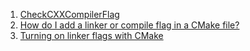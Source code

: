  1. [CheckCXXCompilerFlag](https://cmake.org/cmake/help/latest/module/CheckCXXCompilerFlag.html)
 2. [How do I add a linker or compile flag in a CMake file?](https://stackoverflow.com/questions/11783932/how-do-i-add-a-linker-or-compile-flag-in-a-cmake-file)
 3. [Turning on linker flags with CMake](https://stackoverflow.com/questions/3544245/turning-on-linker-flags-with-cmake)
